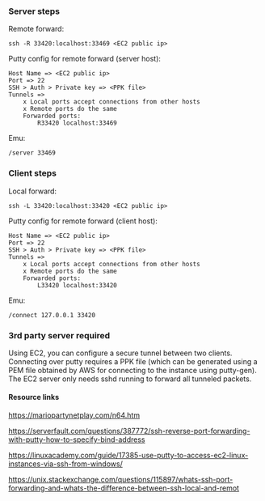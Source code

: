 ### Server steps
Remote forward:

    ssh -R 33420:localhost:33469 <EC2 public ip>

Putty config for remote forward (server host):

    Host Name => <EC2 public ip>
    Port => 22
    SSH > Auth > Private key => <PPK file>
    Tunnels =>
        x Local ports accept connections from other hosts
        x Remote ports do the same
        Forwarded ports:
            R33420 localhost:33469

Emu:

    /server 33469

### Client steps
Local forward:

    ssh -L 33420:localhost:33420 <EC2 public ip>

Putty config for remote forward (client host):

    Host Name => <EC2 public ip>
    Port => 22
    SSH > Auth > Private key => <PPK file>
    Tunnels =>
        x Local ports accept connections from other hosts
        x Remote ports do the same
        Forwarded ports:
            L33420 localhost:33420

Emu:

    /connect 127.0.0.1 33420

### 3rd party server required
Using EC2, you can configure a secure tunnel between two clients. Connecting over putty 
requires a PPK file (which can be generated using a PEM file obtained by AWS for 
connecting to the instance using putty-gen). The EC2 server only needs sshd running to
forward all tunneled packets.

#### Resource links
https://mariopartynetplay.com/n64.htm

https://serverfault.com/questions/387772/ssh-reverse-port-forwarding-with-putty-how-to-specify-bind-address

https://linuxacademy.com/guide/17385-use-putty-to-access-ec2-linux-instances-via-ssh-from-windows/

https://unix.stackexchange.com/questions/115897/whats-ssh-port-forwarding-and-whats-the-difference-between-ssh-local-and-remot
